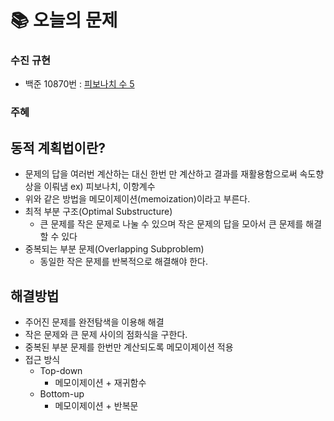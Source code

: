  # 📚 오늘의 문제
 
### 수진 규현
- 백준 10870번 : [피보나치 수 5](https://www.acmicpc.net/problem/10870)


### 주혜


## 동적 계획법이란?

- 문제의 답을 여러번 계산하는 대신 한번 만 계산하고 결과를 재활용함으로써 속도향상을 이뤄냄 ex) 피보나치, 이항계수
- 위와 같은 방법을 메모이제이션(memoization)이라고 부른다.
- 최적 부분 구조(Optimal Substructure)
    - 큰 문제를 작은 문제로 나눌 수 있으며 작은 문제의 답을 모아서 큰 문제를 해결할 수 있다
- 중복되는 부분 문제(Overlapping Subproblem)
    - 동일한 작은 문제를 반복적으로 해결해야 한다.

## 해결방법

- 주어진 문제를 완전탐색을 이용해 해결
- 작은 문제와 큰 문제 사이의 점화식을 구한다.
- 중복된 부분 문제를 한번만 계산되도록 메모이제이션 적용
- 접근 방식
    - Top-down
        - 메모이제이션 + 재귀함수
    - Bottom-up
        - 메모이제이션 + 반복문
        
